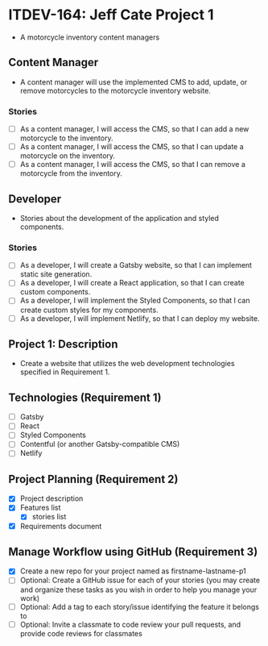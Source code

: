 # ITDEV-164: Jeff Cate Project 1

* A motorcycle inventory content managers

<!-- 
## Feature
*  
### Stories
- [ ] As a _, I will _, so that I can. -->

## Content Manager
* A content manager will use the implemented CMS to add, update, or remove motorcycles to the motorcycle inventory website.
### Stories
- [ ] As a content manager, I will access the CMS, so that I can add a new motorcycle to the inventory.
- [ ] As a content manager, I will access the CMS, so that I can update a motorcycle on the inventory.
- [ ] As a content manager, I will access the CMS, so that I can remove a motorcycle from the inventory.

## Developer
* Stories about the development of the application and styled components.
### Stories
- [ ] As a developer, I will create a Gatsby website, so that I can implement static site generation.
- [ ] As a developer, I will create a React application, so that I can create custom components.
- [ ] As a developer, I will implement the Styled Components, so that I can create custom styles for my components.
- [ ] As a developer, I will implement Netlify, so that I can deploy my website.

## Project 1: Description

* Create a website that utilizes the web development technologies specified in Requirement 1.

## Technologies (Requirement 1)

- [ ] Gatsby
- [ ] React
- [ ] Styled Components
- [ ] Contentful (or another Gatsby-compatible CMS)
- [ ] Netlify

## Project Planning (Requirement 2)

- [x] Project description
- [x] Features list
    - [x] stories list
- [x] Requirements document

## Manage Workflow using GitHub (Requirement 3)

- [x] Create a new repo for your project named as firstname-lastname-p1
- [ ] Optional: Create a GitHub issue for each of your stories (you may create and organize these tasks as you wish in order to help you manage your work)
- [ ] Optional: Add a tag to each story/issue identifying the feature it belongs to
- [ ] Optional: Invite a classmate to code review your pull requests, and provide code reviews for classmates
